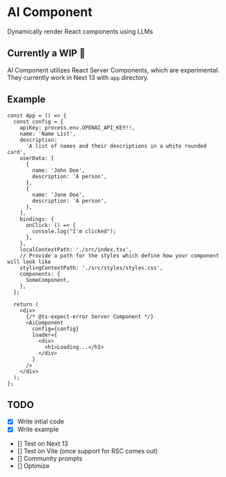 # AI Component

Dynamically render React components using LLMs

## Currently a WIP 🚧

AI Component utilizes React Server Components, which are experimental. They currently work in Next 13 with `app` directory.

## Example

```JSX
const App = () => {
  const config = {
    apiKey: process.env.OPENAI_API_KEY!!,
    name: 'Name List',
    description:
      'A list of names and their descriptions in a white rounded card',
    userData: [
      {
        name: 'John Doe',
        description: 'A person',
      },
      {
        name: 'Jane Doe',
        description: 'A person',
      },
    ],
    bindings: {
      onClick: () => {
        console.log("I'm clicked");
      },
    },
    localContextPath: './src/index.tsx',
    // Provide a path for the styles which define how your component will look like
    stylingContextPath: './src/styles/styles.css',
    components: {
      SomeComponent,
    },
  };
  
  return (
    <div>
      {/* @ts-expect-error Server Component */}
      <AiComponent
        config={config}
        loader={
          <div>
            <h1>Loading...</h1>
          </div>
        }
      />
    </div>
  );
};
```

## TODO

- [x] Write intial code
- [x] Write example
- [] Test on Next 13
- [] Test on Vite (once support for RSC comes out)
- [] Community prompts
- [] Optimize

